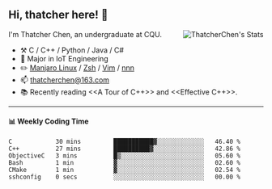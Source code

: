 ## Hi, thatcher here! :wave:

<img align="right" src="https://github-readme-stats.vercel.app/api?username=thatcherchen&title_color=333&text_color=777" alt="ThatcherChen's Stats" >

I'm Thatcher Chen, an undergraduate at CQU.

- :hammer_and_pick:  C / C++ / Python / Java / C# 
- :seedling:  Major in IoT Engineering
- :pencil2: [Manjaro Linux](https://github.com/manjaro) / [Zsh](https://github.com/zsh-users/zsh) / [Vim](https://github.com/vim/vim) / [nnn](https://github.com/jarun/nnn)
- :mailbox: thatcherchen@163.com
- :books: Recently reading <<A Tour of C++>> and <<Effective C++>>.

---

#### :bar_chart: Weekly Coding Time

<!--START_SECTION:waka-->

```text
C            30 mins         ███████████▓░░░░░░░░░░░░░   46.40 %
C++          27 mins         ██████████▓░░░░░░░░░░░░░░   42.86 %
ObjectiveC   3 mins          █▒░░░░░░░░░░░░░░░░░░░░░░░   05.60 %
Bash         1 min           ▓░░░░░░░░░░░░░░░░░░░░░░░░   02.60 %
CMake        1 min           ▓░░░░░░░░░░░░░░░░░░░░░░░░   02.54 %
sshconfig    0 secs          ░░░░░░░░░░░░░░░░░░░░░░░░░   00.00 %
```

<!--END_SECTION:waka-->
